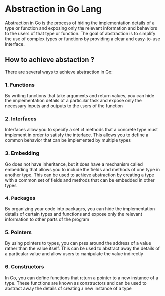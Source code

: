 # Abstraction in Go Lang

Abstraction in Go is the process of hiding the implementation details of a type or function and exposing only the relevant information and behaviors to the users of that type or function. The goal of abstraction is to simplify the use of complex types or functions by providing a clear and easy-to-use interface.

## How to achieve abstaction ?
There are several ways to achieve abstraction in Go:

### 1. Functions
By writing functions that take arguments and return values, you can hide the implementation details of a particular task and expose only the necessary inputs and outputs to the users of the function
### 2. Interfaces
Interfaces allow you to specify a set of methods that a concrete type must implement in order to satisfy the interface. This allows you to define a common behavior that can be implemented by multiple types
### 3. Embedding
Go does not have inheritance, but it does have a mechanism called embedding that allows you to include the fields and methods of one type in another type. This can be used to achieve abstraction by creating a type with a common set of fields and methods that can be embedded in other types
### 4. Packages
By organizing your code into packages, you can hide the implementation details of certain types and functions and expose only the relevant information to other parts of the program
### 5. Pointers
By using pointers to types, you can pass around the address of a value rather than the value itself. This can be used to abstract away the details of a particular value and allow users to manipulate the value indirectly 
### 6. Constructors
In Go, you can define functions that return a pointer to a new instance of a type. These functions are known as constructors and can be used to abstract away the details of creating a new instance of a type
